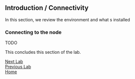 ## Introduction / Connectivity

In this section, we review the environment and what s installed

### Connecting to the node

TODO

This concludes this section of the lab.

[Next Lab](lab2.md)\
[Previous Lab](lab0.md)\
[Home](README.md)
